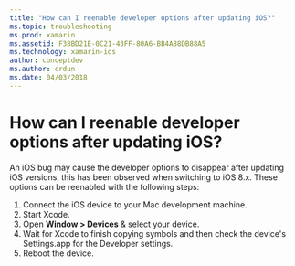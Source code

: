 ```yaml
---
title: "How can I reenable developer options after updating iOS?"
ms.topic: troubleshooting
ms.prod: xamarin
ms.assetid: F38BD21E-0C21-43FF-80A6-BB4A88DB88A5
ms.technology: xamarin-ios
author: conceptdev
ms.author: crdun
ms.date: 04/03/2018
---
```


# How can I reenable developer options after updating iOS?

An iOS bug may cause the developer options to disappear after updating iOS versions, this has been observed when switching to iOS 8.x. These options can be reenabled with the following steps:

1. Connect the iOS device to your Mac development machine.
2. Start Xcode.
3. Open **Window > Devices** & select your device.
4. Wait for Xcode to finish copying symbols and then check the device's Settings.app for the Developer settings.
5. Reboot the device.
